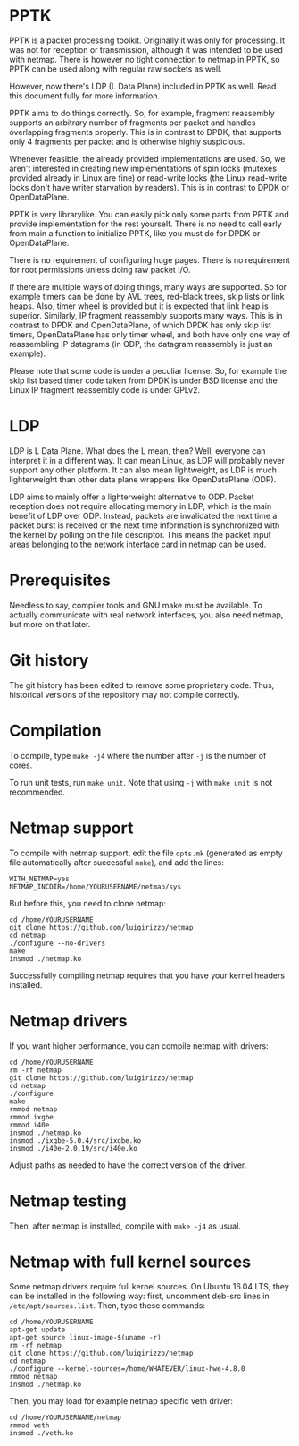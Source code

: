 # PPTK

PPTK is a packet processing toolkit. Originally it was only for processing. It
was not for reception or transmission, although it was intended to be used with
netmap. There is however no tight connection to netmap in PPTK, so PPTK can be
used along with regular raw sockets as well.

However, now there's LDP (L Data Plane) included in PPTK as well. Read this
document fully for more information.

PPTK aims to do things correctly. So, for example, fragment reassembly supports
an arbitrary number of fragments per packet and handles overlapping fragments
properly. This is in contrast to DPDK, that supports only 4 fragments per
packet and is otherwise highly suspicious.

Whenever feasible, the already provided implementations are used. So, we aren't
interested in creating new implementations of spin locks (mutexes provided
already in Linux are fine) or read-write locks (the Linux read-write locks
don't have writer starvation by readers). This is in contrast to DPDK or
OpenDataPlane.

PPTK is very librarylike. You can easily pick only some parts from PPTK and
provide implementation for the rest yourself. There is no need to call early
from main a function to initialize PPTK, like you must do for DPDK or
OpenDataPlane.

There is no requirement of configuring huge pages. There is no requirement for
root permissions unless doing raw packet I/O.

If there are multiple ways of doing things, many ways are supported. So for
example timers can be done by AVL trees, red-black trees, skip lists or link
heaps. Also, timer wheel is provided but it is expected that link heap is
superior. Similarly, IP fragment reassembly supports many ways. This is in
contrast to DPDK and OpenDataPlane, of which DPDK has only skip list timers,
OpenDataPlane has only timer wheel, and both have only one way of reassembling
IP datagrams (in ODP, the datagram reassembly is just an example).

Please note that some code is under a peculiar license. So, for example the
skip list based timer code taken from DPDK is under BSD license and the Linux
IP fragment reassembly code is under GPLv2.

# LDP

LDP is L Data Plane. What does the L mean, then? Well, everyone can interpret
it in a different way. It can mean Linux, as LDP will probably never support
any other platform. It can also mean lightweight, as LDP is much lighterweight
than other data plane wrappers like OpenDataPlane (ODP).

LDP aims to mainly offer a lighterweight alternative to ODP. Packet reception
does not require allocating memory in LDP, which is the main benefit of LDP
over ODP. Instead, packets are invalidated the next time a packet burst is
received or the next time information is synchronized with the kernel by
polling on the file descriptor. This means the packet input areas belonging to
the network interface card in netmap can be used.

# Prerequisites

Needless to say, compiler tools and GNU make must be available. To actually
communicate with real network interfaces, you also need netmap, but more on
that later.

# Git history

The git history has been edited to remove some proprietary code. Thus,
historical versions of the repository may not compile correctly.

# Compilation

To compile, type `make -j4` where the number after `-j` is the number of cores.

To run unit tests, run `make unit`. Note that using `-j` with `make unit` is
not recommended.

# Netmap support

To compile with netmap support, edit the file `opts.mk` (generated as empty
file automatically after successful `make`), and add the lines:

```
WITH_NETMAP=yes
NETMAP_INCDIR=/home/YOURUSERNAME/netmap/sys
```

But before this, you need to clone netmap:

```
cd /home/YOURUSERNAME
git clone https://github.com/luigirizzo/netmap
cd netmap
./configure --no-drivers
make
insmod ./netmap.ko
```

Successfully compiling netmap requires that you have your kernel headers
installed.

# Netmap drivers

If you want higher performance, you can compile netmap with drivers:

```
cd /home/YOURUSERNAME
rm -rf netmap
git clone https://github.com/luigirizzo/netmap
cd netmap
./configure
make
rmmod netmap
rmmod ixgbe
rmmod i40e
insmod ./netmap.ko
insmod ./ixgbe-5.0.4/src/ixgbe.ko
insmod ./i40e-2.0.19/src/i40e.ko
```

Adjust paths as needed to have the correct version of the driver.

# Netmap testing

Then, after netmap is installed, compile with `make -j4` as usual.

# Netmap with full kernel sources

Some netmap drivers require full kernel sources. On Ubuntu 16.04 LTS, they
can be installed in the following way: first, uncomment deb-src lines in
`/etc/apt/sources.list`. Then, type these commands:

```
cd /home/YOURUSERNAME
apt-get update
apt-get source linux-image-$(uname -r)
rm -rf netmap
git clone https://github.com/luigirizzo/netmap
cd netmap
./configure --kernel-sources=/home/WHATEVER/linux-hwe-4.8.0
rmmod netmap
insmod ./netmap.ko
```

Then, you may load for example netmap specific veth driver:

```
cd /home/YOURUSERNAME/netmap
rmmod veth
insmod ./veth.ko
```
